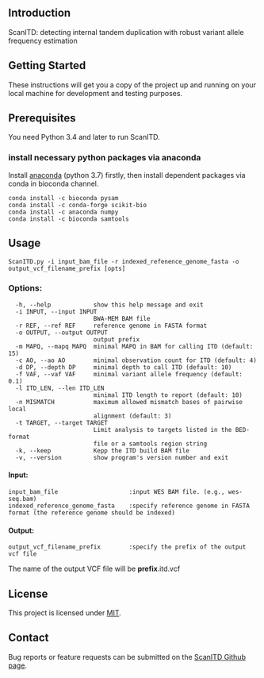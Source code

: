 
Introduction
------------
ScanITD: detecting internal tandem duplication with robust variant allele frequency estimation

Getting Started
----------------
These instructions will get you a copy of the project up and running on your local machine for development and testing purposes.

Prerequisites
----------------
You need Python 3.4 and later to run ScanITD.

### install necessary python packages via anaconda
Install [anaconda](https://www.anaconda.com/download/) (python 3.7) firstly, then install dependent packages via conda in bioconda channel.
```
conda install -c bioconda pysam
conda install -c conda-forge scikit-bio
conda install -c anaconda numpy
conda install -c bioconda samtools
```
Usage
-------------------------
```
ScanITD.py -i input_bam_file -r indexed_refenence_genome_fasta -o output_vcf_filename_prefix [opts]
```

### Options:
```
  -h, --help            show this help message and exit
  -i INPUT, --input INPUT
                        BWA-MEM BAM file
  -r REF, --ref REF     reference genome in FASTA format
  -o OUTPUT, --output OUTPUT
                        output prefix
  -m MAPQ, --mapq MAPQ  minimal MAPQ in BAM for calling ITD (default: 15)
  -c AO, --ao AO        minimal observation count for ITD (default: 4)
  -d DP, --depth DP     minimal depth to call ITD (default: 10)
  -f VAF, --vaf VAF     minimal variant allele frequency (default: 0.1)
  -l ITD_LEN, --len ITD_LEN
                        minimal ITD length to report (default: 10)
  -n MISMATCH           maximum allowed mismatch bases of pairwise local
                        alignment (default: 3)
  -t TARGET, --target TARGET
                        Limit analysis to targets listed in the BED-format
                        file or a samtools region string
  -k, --keep            Kepp the ITD build BAM file
  -v, --version         show program's version number and exit
```  
#### Input:
```	
input_bam_file                    :input WES BAM file. (e.g., wes-seq.bam)
indexed_reference_genome_fasta    :specify reference genome in FASTA format (the reference genome should be indexed)
```
#### Output:
```	
output_vcf_filename_prefix        :specify the prefix of the output vcf file 
```
The name of the output VCF file will be __prefix__.itd.vcf


License
----------------
This project is licensed under <a href="https://opensource.org/licenses/MIT">MIT</a>.

Contact
-----------------
Bug reports or feature requests can be submitted on the <a href="https://github.com/ylab-hi/ScanITD/issues">ScanITD Github page</a>.

  
